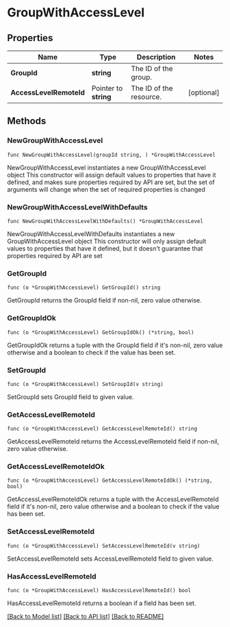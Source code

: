 # GroupWithAccessLevel

## Properties

Name | Type | Description | Notes
------------ | ------------- | ------------- | -------------
**GroupId** | **string** | The ID of the group. | 
**AccessLevelRemoteId** | Pointer to **string** | The ID of the resource. | [optional] 

## Methods

### NewGroupWithAccessLevel

`func NewGroupWithAccessLevel(groupId string, ) *GroupWithAccessLevel`

NewGroupWithAccessLevel instantiates a new GroupWithAccessLevel object
This constructor will assign default values to properties that have it defined,
and makes sure properties required by API are set, but the set of arguments
will change when the set of required properties is changed

### NewGroupWithAccessLevelWithDefaults

`func NewGroupWithAccessLevelWithDefaults() *GroupWithAccessLevel`

NewGroupWithAccessLevelWithDefaults instantiates a new GroupWithAccessLevel object
This constructor will only assign default values to properties that have it defined,
but it doesn't guarantee that properties required by API are set

### GetGroupId

`func (o *GroupWithAccessLevel) GetGroupId() string`

GetGroupId returns the GroupId field if non-nil, zero value otherwise.

### GetGroupIdOk

`func (o *GroupWithAccessLevel) GetGroupIdOk() (*string, bool)`

GetGroupIdOk returns a tuple with the GroupId field if it's non-nil, zero value otherwise
and a boolean to check if the value has been set.

### SetGroupId

`func (o *GroupWithAccessLevel) SetGroupId(v string)`

SetGroupId sets GroupId field to given value.


### GetAccessLevelRemoteId

`func (o *GroupWithAccessLevel) GetAccessLevelRemoteId() string`

GetAccessLevelRemoteId returns the AccessLevelRemoteId field if non-nil, zero value otherwise.

### GetAccessLevelRemoteIdOk

`func (o *GroupWithAccessLevel) GetAccessLevelRemoteIdOk() (*string, bool)`

GetAccessLevelRemoteIdOk returns a tuple with the AccessLevelRemoteId field if it's non-nil, zero value otherwise
and a boolean to check if the value has been set.

### SetAccessLevelRemoteId

`func (o *GroupWithAccessLevel) SetAccessLevelRemoteId(v string)`

SetAccessLevelRemoteId sets AccessLevelRemoteId field to given value.

### HasAccessLevelRemoteId

`func (o *GroupWithAccessLevel) HasAccessLevelRemoteId() bool`

HasAccessLevelRemoteId returns a boolean if a field has been set.


[[Back to Model list]](../README.md#documentation-for-models) [[Back to API list]](../README.md#documentation-for-api-endpoints) [[Back to README]](../README.md)


